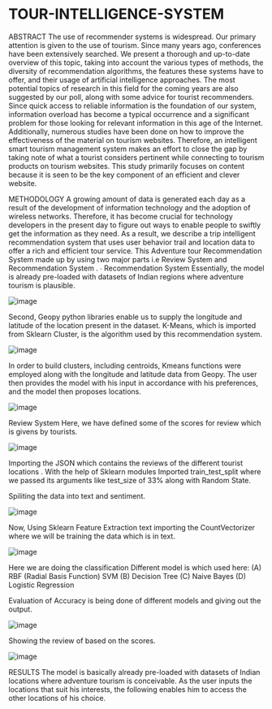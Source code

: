 # TOUR-INTELLIGENCE-SYSTEM

ABSTRACT The use of recommender systems is widespread. Our primary attention is given to the use of tourism. Since many years ago, conferences have been extensively searched. We present a thorough and up-to-date overview of this topic, taking into account the various types of methods, the diversity of recommendation algorithms, the features these systems have to offer, and their usage of artificial intelligence approaches. The most potential topics of research in this field for the coming years are also suggested by our poll, along with some advice for tourist recommenders. Since quick access to reliable information is the foundation of our system, information overload has become a typical occurrence and a significant problem for those looking for relevant information in this age of the Internet. Additionally, numerous studies have been done on how to improve the effectiveness of the material on tourism websites. Therefore, an intelligent smart tourism management system makes an effort to close the gap by taking note of what a tourist considers pertinent while connecting to tourism products on tourism websites. This study primarily focuses on content because it is seen to be the key component of an efficient and clever website.

METHODOLOGY A growing amount of data is generated each day as a result of the development of information technology and the adoption of wireless networks. Therefore, it has become crucial for technology developers in the present day to figure out ways to enable people to swiftly get the information as they need. As a result, we describe a trip intelligent recommendation system that uses user behavior trail and location data to offer a rich and efficient tour service. This Adventure tour Recommendation System made up by using two major parts i.e Review System and Recommendation System . ∙ Recommendation System Essentially, the model is already pre-loaded with datasets of Indian regions where adventure tourism is plausible.   

![image](https://github.com/prachipandey16/TOUR-INTELLIGENCE-SYSTEM/assets/115707069/e9188970-84ac-45dd-aa53-05ef43ff4ac0)

Second, Geopy python libraries enable us to supply the longitude and latitude of the location present in the dataset. K-Means, which is imported from Sklearn Cluster, is the algorithm used by this recommendation system.

![image](https://github.com/prachipandey16/TOUR-INTELLIGENCE-SYSTEM/assets/115707069/5b20319c-081a-460e-b232-b2adc8ffa134)

In order to build clusters, including centroids, Kmeans functions were employed along with the longitude and latitude data from Geopy. The user then provides the model with his input in accordance with his preferences, and the model then proposes locations.

![image](https://github.com/prachipandey16/TOUR-INTELLIGENCE-SYSTEM/assets/115707069/56065e0f-84a0-4f28-bca2-a9b1bd10a864)

 Review System Here, we have defined some of the scores for review which is givens by tourists.

 ![image](https://github.com/prachipandey16/TOUR-INTELLIGENCE-SYSTEM/assets/115707069/3c16db65-1109-4c44-8c0c-17be79487703)

 Importing the JSON which contains the reviews of the different tourist locations . With the help of Sklearn modules Imported train_test_split where we passed its arguments like test_size of 33% along with Random State.

Spiliting the data into text and sentiment.

![image](https://github.com/prachipandey16/TOUR-INTELLIGENCE-SYSTEM/assets/115707069/03c950bb-7bb9-445a-81d2-3a07eb73ca3e)

Now, Using Sklearn Feature Extraction text importing the CountVectorizer where we will be training the data which is in text.

![image](https://github.com/prachipandey16/TOUR-INTELLIGENCE-SYSTEM/assets/115707069/ecd7357c-90ad-43e4-9414-2cd388c936df)

Here we are doing the classification Different model is which used here: (A) RBF (Radial Basis Function) SVM (B) Decision Tree (C) Naive Bayes (D) Logistic Regression

Evaluation of Accuracy is being done of different models and giving out the output.

![image](https://github.com/prachipandey16/TOUR-INTELLIGENCE-SYSTEM/assets/115707069/4f4c8654-4bb2-4878-b37c-b4c99f34ca03)

Showing the review of based on the scores.

![image](https://github.com/prachipandey16/TOUR-INTELLIGENCE-SYSTEM/assets/115707069/67921ebc-65cc-46fc-9dab-178ff66b2a88)

RESULTS The model is basically already pre-loaded with datasets of Indian locations where adventure tourism is conceivable. As the user inputs the locations that suit his interests, the following enables him to access the other locations of his choice.







